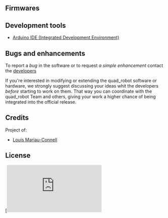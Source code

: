 Firmwares
---

Development tools
---
- [Arduino IDE (Integrated Development Environment)](https://www.arduino.cc/)

Bugs and enhancements
---

To report a *bug* in the software or to request *a simple enhancement* contact the [developers](mailto:contact.fabtronic@artilect.fr)

If you're interested in modifying or extending the quad_robot software or hardware, we strongly suggest discussing your ideas whit the developers *before* starting to work on them. That way you can coordinate with the quad_robot Team and others, giving your work a higher chance of being integrated into the official release.


Credits
---
Project of:
- [Louis Mariau-Connell ](https://github.com/louisconnell/Quadruped)


License
---
[![MIT License](https://opensource.org/licenses/mit-license.php)
